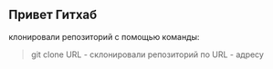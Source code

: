 ## Привет Гитхаб
клонировали репозиторий с помощью команды:  
> git clone URL - склонировали репозиторий по URL - адресу